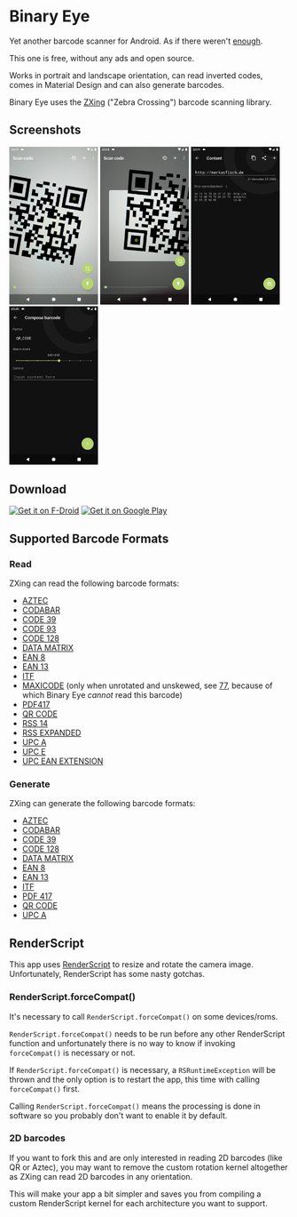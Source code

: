 # Binary Eye

Yet another barcode scanner for Android. As if there weren't [enough][play].

This one is free, without any ads and open source.

Works in portrait and landscape orientation, can read inverted codes,
comes in Material Design and can also generate barcodes.

Binary Eye uses the [ZXing][zxing] ("Zebra Crossing") barcode scanning
library.

## Screenshots

<img src="fastlane/metadata/android/en-US/images/phoneScreenshots/screencap-scanning.png"
	alt="Screenshot Gallery" width="160"/>
<img src="fastlane/metadata/android/en-US/images/phoneScreenshots/screencap-scanning-cropped.png"
	alt="Screenshot Gallery" width="160"/>
<img src="fastlane/metadata/android/en-US/images/phoneScreenshots/screencap-decoded.png"
	alt="Screenshot Theme" width="160"/>
<img src="fastlane/metadata/android/en-US/images/phoneScreenshots/screencap-compose-barcode.png"
	alt="Screenshot Editor" width="160"/>

## Download

<a href="https://f-droid.org/en/packages/de.markusfisch.android.binaryeye/"><img alt="Get it on F-Droid" src="https://fdroid.gitlab.io/artwork/badge/get-it-on.png" height="80"/></a> <a href="https://play.google.com/store/apps/details?id=de.markusfisch.android.binaryeye"><img alt="Get it on Google Play" src="https://play.google.com/intl/en_us/badges/images/generic/en_badge_web_generic.png" height="80"/></a>

## Supported Barcode Formats

### Read

ZXing can read the following barcode formats:
* [AZTEC][aztec]
* [CODABAR][codabar]
* [CODE 39][code_39]
* [CODE 93][code_93]
* [CODE 128][code_128]
* [DATA MATRIX][data_matrix]
* [EAN 8][ean_8]
* [EAN 13][ean_13]
* [ITF][itf]
* [MAXICODE][maxicode] (only when unrotated and unskewed, see [77][77],
	because of which Binary Eye *cannot* read this barcode)
* [PDF417][pdf417]
* [QR CODE][qr_code]
* [RSS 14][rss]
* [RSS EXPANDED][rss]
* [UPC A][upc_a]
* [UPC E][upc_e]
* [UPC EAN EXTENSION][upc_ean]

### Generate

ZXing can generate the following barcode formats:
* [AZTEC][aztec]
* [CODABAR][codabar]
* [CODE 39][code_39]
* [CODE 128][code_128]
* [DATA MATRIX][data_matrix]
* [EAN 8][ean_8]
* [EAN 13][ean_13]
* [ITF][itf]
* [PDF 417][pdf417]
* [QR CODE][qr_code]
* [UPC A][upc_a]

## RenderScript

This app uses [RenderScript][rs] to resize and rotate the camera image.
Unfortunately, RenderScript has some nasty gotchas.

### RenderScript.forceCompat()

It's necessary to call `RenderScript.forceCompat()` on some devices/roms.

`RenderScript.forceCompat()` needs to be run before any other RenderScript
function and unfortunately there is no way to know if invoking `forceCompat()`
is necessary or not.

If `RenderScript.forceCompat()` is necessary, a `RSRuntimeException` will
be thrown and the only option is to restart the app, this time with calling
`forceCompat()` first.

Calling `RenderScript.forceCompat()` means the processing is done in
software so you probably don't want to enable it by default.

### 2D barcodes

If you want to fork this and are only interested in reading 2D barcodes
(like QR or Aztec), you may want to remove the custom rotation kernel
altogether as ZXing can read 2D barcodes in any orientation.

This will make your app a bit simpler and saves you from compiling a
custom RenderScript kernel for each architecture you want to support.

[play]: https://play.google.com/store/search?q=barcode%20scanner&c=apps
[zxing]: https://github.com/zxing/zxing
[kotlin]: http://kotlinlang.org/
[aztec]: https://en.wikipedia.org/wiki/Aztec_Code
[codabar]: https://en.wikipedia.org/wiki/Codabar
[code_39]: https://en.wikipedia.org/wiki/Code_39
[code_93]: https://en.wikipedia.org/wiki/Code_93
[code_128]: https://en.wikipedia.org/wiki/Code_128
[data_matrix]: https://en.wikipedia.org/wiki/Data_Matrix
[ean_8]: https://en.wikipedia.org/wiki/EAN-8
[ean_13]: https://en.wikipedia.org/wiki/International_Article_Number
[itf]: https://en.wikipedia.org/wiki/Interleaved_2_of_5
[maxicode]: https://en.wikipedia.org/wiki/MaxiCode
[pdf417]: https://en.wikipedia.org/wiki/PDF417
[qr_code]: https://en.wikipedia.org/wiki/QR_code
[rss]: https://en.wikipedia.org/wiki/GS1_DataBar
[upc_a]: https://en.wikipedia.org/wiki/Universal_Product_Code
[upc_e]: https://en.wikipedia.org/wiki/Universal_Product_Code#UPC-E
[upc_ean]: https://en.wikipedia.org/wiki/Universal_Product_Code#EAN-13
[77]: https://github.com/markusfisch/BinaryEye/issues/77
[rs]: https://developer.android.com/guide/topics/renderscript/compute
